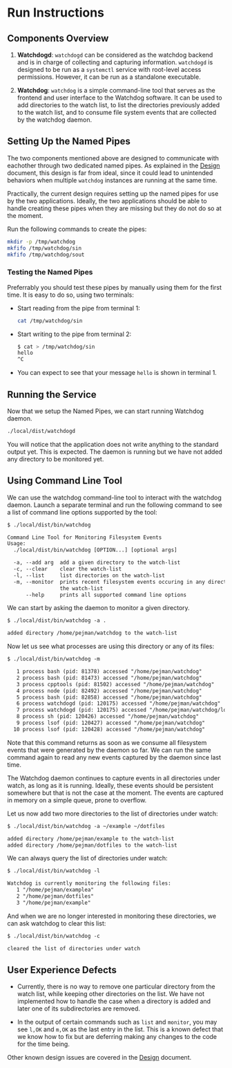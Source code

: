 # Run Instructions

## Components Overview

1) **Watchdogd**: `watchdogd` can be considered as the watchdog backend and
    is in charge of collecting and capturing information. `watchdogd` is
    designed to be run as a `systemctl` service with root-level access
    permissions. However, it can be run as a standalone executable.

2) **Watchdog**: `watchdog` is a simple command-line tool that serves as
    the frontend and user interface to the Watchdog software. It can be
    used to add directories to the watch list, to list the directories
    previously added to the watch list, and to consume file system events
    that are collected by the watchdog daemon.

## Setting Up the Named Pipes

The two components mentioned above are designed to communicate with
eachother through two dedicated named pipes. As explained in the
[Design] document, this design is far from ideal, since it could
lead to unintended behaviors when multiple `watchdog` instances are
running at the same time.

Practically, the current design requires setting up the named pipes for use
by the two applications. Ideally, the two applications should be able to
handle creating these pipes when they are missing but they do not do so at
the moment.

Run the following commands to create the pipes:

```bash
mkdir -p /tmp/watchdog
mkfifo /tmp/watchdog/sin
mkfifo /tmp/watchdog/sout
```

### Testing the Named Pipes

Preferrably you should test these pipes by manually using them for the first
time. It is easy to do so, using two terminals:

* Start reading from the pipe from terminal 1:

    ```bash
    cat /tmp/watchdog/sin
    ```

* Start writing to the pipe from terminal 2:

    ```bash
    $ cat > /tmp/watchdog/sin
    hello
    ^C
    ```

* You can expect to see that your message `hello` is shown in terminal 1.

## Running the Service

Now that we setup the Named Pipes, we can start running Watchdog daemon.

```bash
./local/dist/watchdogd
```

You will notice that the application does not write anything to the standard
output yet. This is expected. The daemon is running but we have not added
any directory to be monitored yet.

## Using Command Line Tool

We can use the watchdog command-line tool to interact with the watchdog daemon.
Launch a separate terminal and run the following command to see a list of
command line options supported by the tool:

```txt
$ ./local/dist/bin/watchdog

Command Line Tool for Monitoring Filesystem Events
Usage:
  ./local/dist/bin/watchdog [OPTION...] [optional args]

  -a, --add arg  add a given directory to the watch-list
  -c, --clear    clear the watch-list
  -l, --list     list directories on the watch-list
  -m, --monitor  prints recent filesystem events occuring in any directory on
                 the watch-list
      --help     prints all supported command line options
```

We can start by asking the daemon to monitor a given directory.

```txt
$ ./local/dist/bin/watchdog -a .

added directory /home/pejman/watchdog to the watch-list
```

Now let us see what processes are using this directory or any of its files:

```txt
$ ./local/dist/bin/watchdog -m

   1 process bash (pid: 81378) accessed "/home/pejman/watchdog"
   2 process bash (pid: 81473) accessed "/home/pejman/watchdog"
   3 process cpptools (pid: 81502) accessed "/home/pejman/watchdog"
   4 process node (pid: 82492) accessed "/home/pejman/watchdog"
   5 process bash (pid: 82858) accessed "/home/pejman/watchdog"
   6 process watchdogd (pid: 120175) accessed "/home/pejman/watchdog"
   7 process watchdogd (pid: 120175) accessed "/home/pejman/watchdog/local/ditbin/watchdogd""
   8 process sh (pid: 120426) accessed "/home/pejman/watchdog"
   9 process lsof (pid: 120427) accessed "/home/pejman/watchdog"
  10 process lsof (pid: 120428) accessed "/home/pejman/watchdog"
```

Note that this command returns as soon as we consume all filesystem events
that were generated by the daemon so far. We can run the same command again
to read any new events captured by the daemon since last time.

The Watchdog daemon continues to capture events in all directories under watch, as long as it is running. Ideally, these events should be persistent
somewhere but that is not the case at the moment. The events are captured
in memory on a simple queue, prone to overflow.

Let us now add two more directories to the list of directories under watch:

```txt
$ ./local/dist/bin/watchdog -a ~/example ~/dotfiles

added directory /home/pejman/example to the watch-list
added directory /home/pejman/dotfiles to the watch-list
```

We can always query the list of directories under watch:

```txt
$ ./local/dist/bin/watchdog -l

Watchdog is currently monitoring the following files:
   1 "/home/pejman/examplea"
   2 "/home/pejman/dotfiles"
   3 "/home/pejman/example"
```

And when we are no longer interested in monitoring these directories, we
can ask watchdog to clear this list:

```txt
$ ./local/dist/bin/watchdog -c

cleared the list of directories under watch
```

## User Experience Defects

* Currently, there is no way to remove one particular directory from the
  watch list, while keeping other directories on the list. We have not
  implemented how to handle the case when a directory is added and later
  one of its subdirectories are removed.

* In the output of certain commands such as `list` and `monitor`, you may
  see `l,OK` and `m,OK` as the last entry in the list. This is a known defect
  that we know how to fix but are deferring making any changes to the code for
  the time being.

Other known design issues are covered in the [Design] document.

[Design]: ./Design.md